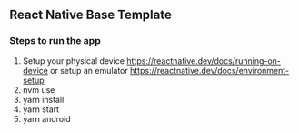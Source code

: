 ## React Native Base Template

### Steps to run the app

1. Setup your physical device https://reactnative.dev/docs/running-on-device or setup an emulator https://reactnative.dev/docs/environment-setup
2. nvm use
3. yarn install
4. yarn start
5. yarn android
